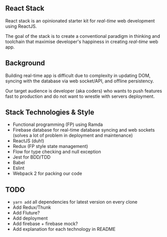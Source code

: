 ## React Stack
React stack is an opinionated starter kit for *real-time* web development using ReactJS.

The goal of the stack is to create a conventional paradigm in thinking and toolchain
that maximise developer's happiness in creating *real-time* web app.

## Background
Building real-time app is difficult due to complexity in updating DOM, syncing with the database via web socket/API, and offline persistency.

Our target audience is developer (aka coders) who wants to push features fast to production and do not want to wrestle with servers deployment.

## Stack Technologies & Style
- Functional programming (FP) using Ramda
- Firebase database for real-time database syncing and web sockets (solves a lot of problem in deployment and maintenance)
- ReactJS (duh!)
- Redux (FP style state management)
- Flow for type checking and null exception
- Jest for BDD/TDD
- Babel
- Eslint
- Webpack 2 for packing our code

## TODO
- `yarn add` all dependencies for latest version on every clone
- Add Redux/Thunk
- Add Fluture?
- Add deployment
- Add firebase + firebase mock?
- Add explanation for each technology in README
